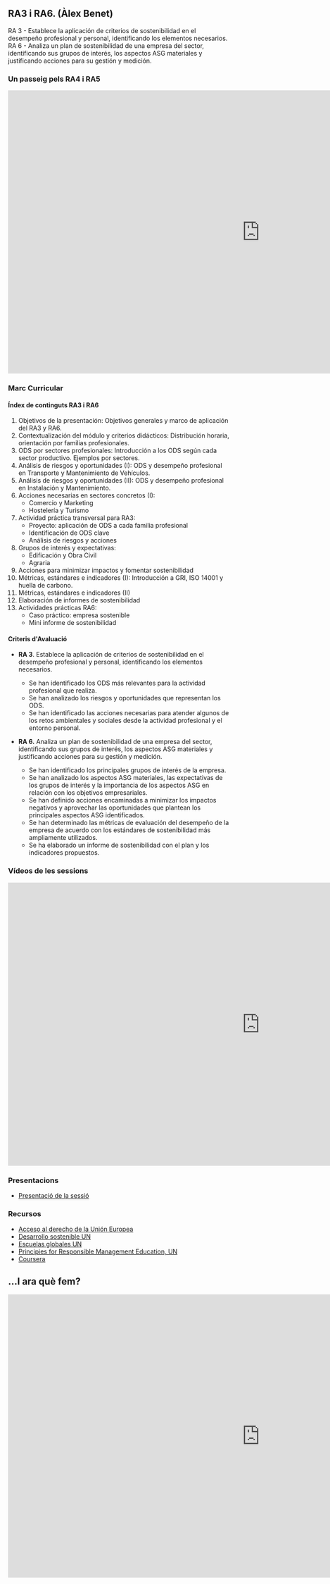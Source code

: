 
## RA3 i RA6. (Àlex Benet)

RA 3 - Establece la aplicación de criterios de sostenibilidad en el desempeño profesional y personal, identificando los elementos necesarios.
RA 6 - Analiza un plan de sostenibilidad de una empresa del sector, identificando sus grupos de interés, los aspectos ASG materiales y justificando acciones para su gestión y medición.

### Un passeig pels RA4 i RA5

<iframe width="1143" height="643" src="https://www.youtube.com/embed/KZETGoFBQ-E" title="Álex Benet RA3 6" frameborder="0" allow="accelerometer; autoplay; clipboard-write; encrypted-media; gyroscope; picture-in-picture; web-share" referrerpolicy="strict-origin-when-cross-origin" allowfullscreen></iframe>


### Marc Curricular

#### Índex de continguts RA3 i RA6

1. Objetivos de la presentación: Objetivos generales y marco de aplicación del RA3 y RA6.
2. Contextualización del módulo y criterios didácticos: Distribución horaria, orientación por familias profesionales.
3. ODS por sectores profesionales: Introducción a los ODS según cada sector productivo. Ejemplos por sectores.
4. Análisis de riesgos y oportunidades (I): ODS y desempeño profesional en Transporte y Mantenimiento de Vehículos.
5. Análisis de riesgos y oportunidades (II): ODS y desempeño profesional en Instalación y Mantenimiento.
6. Acciones necesarias en sectores concretos (I):
    * Comercio y Marketing
    * Hostelería y Turismo
7. Actividad práctica transversal para RA3:
    * Proyecto: aplicación de ODS a cada familia profesional
    * Identificación de ODS clave
    * Análisis de riesgos y acciones
8. Grupos de interés y expectativas:
    * Edificación y Obra Civil
    * Agraria
9. Acciones para minimizar impactos y fomentar sostenibilidad
10. Métricas, estándares e indicadores (I): Introducción a GRI, ISO 14001 y huella de carbono.
11. Métricas, estándares e indicadores (II)
12. Elaboración de informes de sostenibilidad
13. Actividades prácticas RA6:
    *   Caso práctico: empresa sostenible
    * Mini informe de sostenibilidad

#### Criteris d'Avaluació

* **RA 3**. Establece la aplicación de criterios de sostenibilidad en el desempeño profesional y personal, identificando los elementos necesarios.
    * Se han identificado los ODS más relevantes para la actividad profesional que realiza.
    * Se han analizado los riesgos y oportunidades que representan los ODS.
    * Se han identificado las acciones necesarias para atender algunos de los retos ambientales y sociales desde la actividad profesional y el entorno personal.

* **RA 6.** Analiza un plan de sostenibilidad de una empresa del sector, identificando sus grupos de interés, los aspectos ASG materiales y justificando acciones para su gestión y medición.
    * Se han identificado los principales grupos de interés de la empresa.
    * Se han analizado los aspectos ASG materiales, las expectativas de los grupos de interés y la importancia de los aspectos ASG en relación con los objetivos empresariales.
    * Se han definido acciones encaminadas a minimizar los impactos negativos y aprovechar las oportunidades que plantean los principales aspectos ASG identificados.
    * Se han determinado las métricas de evaluación del desempeño de la empresa de acuerdo con los estándares de sostenibilidad más ampliamente utilizados.
    * Se ha elaborado un informe de sostenibilidad con el plan y los indicadores propuestos.

### Vídeos de les sessions

<iframe width="1143" height="643" src="https://www.youtube.com/embed/3EQFEAM-FuY" title="Sesión Álex Benet curso sostenibilidad en el sistema productivo 20250529" frameborder="0" allow="accelerometer; autoplay; clipboard-write; encrypted-media; gyroscope; picture-in-picture; web-share" referrerpolicy="strict-origin-when-cross-origin" allowfullscreen></iframe>

### Presentacions

* [Presentació de la sessió](rsc/ra3_6/Presentación%20Sostenibilidad%20RA%203%20y%206.pdf)


### Recursos 

* [Acceso al derecho de la Unión Europea](https://eur-lex.europa.eu/legal-content/ES/TXT/?uri=CELEX%3A32022L2464)
* [Desarrollo sostenible UN](https://www.unsdsn.org/)
* [Escuelas globales UN](https://www.globalschoolsprogram.org/)
* [Principies for Responsible Management Education, UN](https://www.unprme.org/)
* [Coursera](https://www.coursera.org/)


## ...I ara què fem?

<iframe width="1143" height="643" src="https://www.youtube.com/embed/PMPunDbZe4M" title="i ARA QUÈ" frameborder="0" allow="accelerometer; autoplay; clipboard-write; encrypted-media; gyroscope; picture-in-picture; web-share" referrerpolicy="strict-origin-when-cross-origin" allowfullscreen></iframe>
